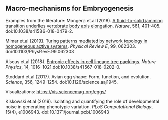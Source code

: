 ## Macro-mechanisms for Embryogenesis  

Examples from the literature:
Mongera et.al (2018). [A fluid-to-solid jamming transition underlies vertebrate body axis elongation](https://www.nature.com/articles/s41586-018-0479-2). _Nature_, 561, 401-405. doi:10.1038/s41586-018-0479-2.  

Mimar et.al (2019). [Turing patterns mediated by network topology in homogeneous active systems](https://arxiv.org/abs/1903.03845). _Physical Review E_, 99, 062303. doi:10.1103/PhysRevE.99.062303

Alsous et.al (2018). [Entropic effects in cell lineage tree packings](https://www.researchgate.net/publication/326424607_Entropic_effects_in_cell_lineage_tree_packings). _Nature Physics_, 14, 1016-1021.doi:10.1038/s41567-018-0202-0.  

Stoddard et.al (2017). Avian egg shape: Form, function, and evolution. _Science_, 356, 1249-1254. doi:10.1126/science.aaj1945.  

Visualizations: https://vis.sciencemag.org/eggs/

Kiskowski et.al (2019). Isolating and quantifying the role of developmental noise in generating phenotypic variation. _PLoS Computational Biology_, 15(4), e1006943. doi:10.1371/journal.pcbi.1006943  

